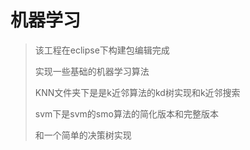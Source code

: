 # 机器学习
>该工程在eclipse下构建包编辑完成
>
>实现一些基础的机器学习算法
>
>KNN文件夹下是是k近邻算法的kd树实现和k近邻搜索
>
>svm下是svm的smo算法的简化版本和完整版本
>
>和一个简单的决策树实现
